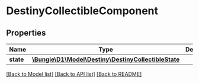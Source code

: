 # DestinyCollectibleComponent

## Properties
Name | Type | Description | Notes
------------ | ------------- | ------------- | -------------
**state** | [**\Bungie\D1\Model\Destiny\DestinyCollectibleState**](DestinyCollectibleState.md) |  | [optional] 

[[Back to Model list]](../README.md#documentation-for-models) [[Back to API list]](../README.md#documentation-for-api-endpoints) [[Back to README]](../README.md)


